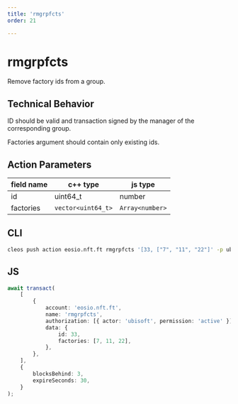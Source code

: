 ```yaml
---
title: 'rmgrpfcts'
order: 21

---
```


# rmgrpfcts

Remove factory ids from a group.

## Technical Behavior

ID should be valid and transaction signed by the manager of the corresponding group.

Factories argument should contain only existing ids.

## Action Parameters

| field name | c++ type           | js type         |
| ---------- | ------------------ | --------------- |
| id         | uint64_t           | number          |
| factories  | `vector<uint64_t>` | `Array<number>` |

## CLI

```bash
cleos push action eosio.nft.ft rmgrpfcts '[33, ["7", "11", "22"]' -p ubisoft
```

## JS

```ts
await transact(
    [
        {
            account: 'eosio.nft.ft',
            name: 'rmgrpfcts',
            authorization: [{ actor: 'ubisoft', permission: 'active' }],
            data: {
                id: 33,
                factories: [7, 11, 22],
            },
        },
    ],
    {
        blocksBehind: 3,
        expireSeconds: 30,
    }
);
```
